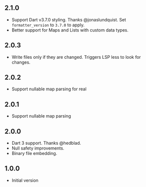 ## 2.1.0

- Support Dart v3.7.0 styling. Thanks @jonaslundquist. Set `formatter_version` to `3.7.0` to apply. 
- Better support for Maps and Lists with custom data types.

## 2.0.3

- Write files only if they are changed. Triggers LSP less to look for changes.

## 2.0.2

- Support nullable map parsing for real

## 2.0.1

- Support nullable map parsing

## 2.0.0

- Dart 3 support. Thanks @hedblad.
- Null safety improvements.
- Binary file embedding.

## 1.0.0

- Initial version

